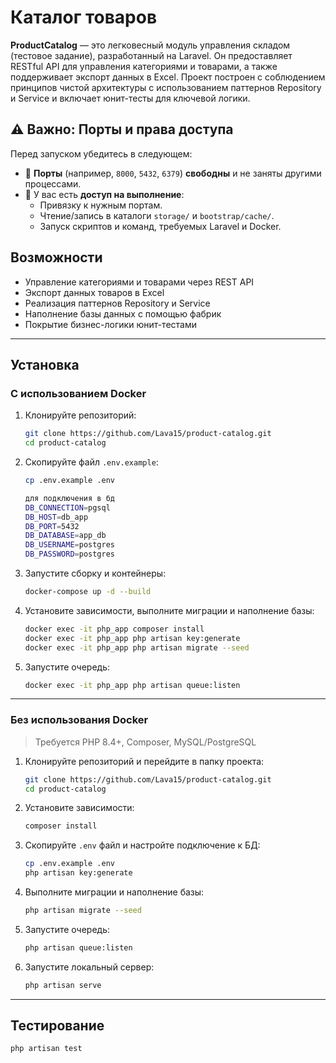 # Каталог товаров

**ProductCatalog** — это легковесный модуль управления складом (тестовое задание), разработанный на Laravel. Он предоставляет RESTful API для управления категориями и товарами, а также поддерживает экспорт данных в Excel. Проект построен с соблюдением принципов чистой архитектуры с использованием паттернов Repository и Service и включает юнит-тесты для ключевой логики.

## ⚠️ Важно: Порты и права доступа

Перед запуском убедитесь в следующем:

- 🔌 **Порты** (например, `8000`, `5432`, `6379`) **свободны** и не заняты другими процессами.
- 🔐 У вас есть **доступ на выполнение**:
  - Привязку к нужным портам.
  - Чтение/запись в каталоги `storage/` и `bootstrap/cache/`.
  - Запуск скриптов и команд, требуемых Laravel и Docker.

## Возможности

- Управление категориями и товарами через REST API  
- Экспорт данных товаров в Excel  
- Реализация паттернов Repository и Service  
- Наполнение базы данных с помощью фабрик  
- Покрытие бизнес-логики юнит-тестами  

---

## Установка

### С использованием Docker

1. Клонируйте репозиторий:
   ```bash
   git clone https://github.com/Lava15/product-catalog.git
   cd product-catalog
   ```

2. Скопируйте файл `.env.example`:
   ```bash
   cp .env.example .env

   для подключения в бд
   DB_CONNECTION=pgsql
   DB_HOST=db_app
   DB_PORT=5432
   DB_DATABASE=app_db
   DB_USERNAME=postgres
   DB_PASSWORD=postgres
   ```

3. Запустите сборку и контейнеры:
   ```bash
   docker-compose up -d --build
   ```

4. Установите зависимости, выполните миграции и наполнение базы:
   ```bash
   docker exec -it php_app composer install
   docker exec -it php_app php artisan key:generate
   docker exec -it php_app php artisan migrate --seed
   ```

5. Запустите очередь:
   ```bash
   docker exec -it php_app php artisan queue:listen
   ```
---

### Без использования Docker

> Требуется PHP 8.4+, Composer, MySQL/PostgreSQL

1. Клонируйте репозиторий и перейдите в папку проекта:
   ```bash
   git clone https://github.com/Lava15/product-catalog.git
   cd product-catalog
   ```

2. Установите зависимости:
   ```bash
   composer install
   ```

3. Скопируйте `.env` файл и настройте подключение к БД:
   ```bash
   cp .env.example .env
   php artisan key:generate
   ```

4. Выполните миграции и наполнение базы:
   ```bash
   php artisan migrate --seed
   ```

5. Запустите очередь:
   ```bash
   php artisan queue:listen
   ```

6. Запустите локальный сервер:
   ```bash
   php artisan serve
   ```

---

## Тестирование

```bash
php artisan test
```
